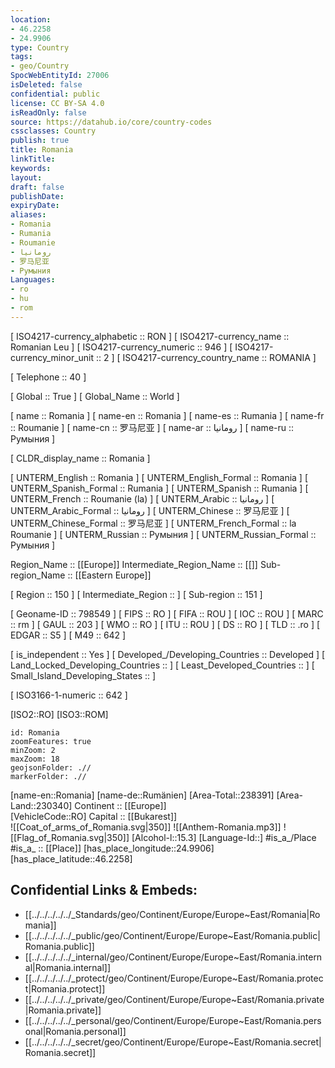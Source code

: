 ```yaml
---
location:
- 46.2258
- 24.9906
type: Country
tags:
- geo/Country
SpocWebEntityId: 27006
isDeleted: false
confidential: public
license: CC BY-SA 4.0
isReadOnly: false
source: https://datahub.io/core/country-codes
cssclasses: Country
publish: true
title: Romania
linkTitle: 
keywords: 
layout: 
draft: false
publishDate: 
expiryDate: 
aliases:
- Romania
- Rumania
- Roumanie
- رومانيا
- 罗马尼亚
- Румыния
Languages:
- ro
- hu
- rom
---
```



[	ISO4217-currency_alphabetic	 :: RON ] 
[	ISO4217-currency_name	 :: Romanian Leu ] 
[	ISO4217-currency_numeric	 :: 946 ] 
[	ISO4217-currency_minor_unit	 :: 2 ] 
[	ISO4217-currency_country_name	 :: ROMANIA ] 

[	Telephone	 :: 40 ] 

[	Global	 :: True ] 
[	Global_Name	 :: World ] 

[	name	 :: Romania ] 
[	name-en	 :: Romania ] 
[	name-es	 :: Rumania ] 
[	name-fr	 :: Roumanie ] 
[	name-cn	 :: 罗马尼亚 ] 
[	name-ar	 :: رومانيا ] 
[	name-ru	 :: Румыния ] 

[	CLDR_display_name	 :: Romania ] 

[	UNTERM_English	 :: Romania ] 
[	UNTERM_English_Formal	 :: Romania ] 
[	UNTERM_Spanish_Formal	 :: Rumania ] 
[	UNTERM_Spanish	 :: Rumania ] 
[	UNTERM_French	 :: Roumanie (la) ] 
[	UNTERM_Arabic	 :: رومانيا ] 
[	UNTERM_Arabic_Formal	 :: رومانيا ] 
[	UNTERM_Chinese	 :: 罗马尼亚 ] 
[	UNTERM_Chinese_Formal	 :: 罗马尼亚 ] 
[	UNTERM_French_Formal	 :: la Roumanie ] 
[	UNTERM_Russian	 :: Румыния ] 
[	UNTERM_Russian_Formal	 :: Румыния ] 

Region_Name ::  [[Europe]] 
Intermediate_Region_Name ::  [[]] 
Sub-region_Name ::  [[Eastern Europe]] 

[	Region	 :: 150 ] 
[	Intermediate_Region	 ::  ] 
[	Sub-region	 :: 151 ] 

[	Geoname-ID	 :: 798549 ] 
[	FIPS	 :: RO ] 
[	FIFA	 :: ROU ] 
[	IOC	 :: ROU ] 
[	MARC	 :: rm ] 
[	GAUL	 :: 203 ] 
[	WMO	 :: RO ] 
[	ITU	 :: ROU ] 
[	DS	 :: RO ] 
[	TLD	 :: .ro ] 
[	EDGAR	 :: S5 ] 
[	M49	 :: 642 ] 

[	is_independent	 :: Yes ] 
[	Developed_/Developing_Countries	 :: Developed ] 
[	Land_Locked_Developing_Countries	 ::  ] 
[	Least_Developed_Countries	 ::  ] 
[	Small_Island_Developing_States	 ::  ] 

[	ISO3166-1-numeric	 :: 642 ] 



[ISO2::RO] 
[ISO3::ROM] 

```leaflet
id: Romania
zoomFeatures: true 
minZoom: 2 
maxZoom: 18
geojsonFolder: .//
markerFolder: .//
```

[name-en::Romania] 
[name-de::Rumänien] 
[Area-Total::238391] 
[Area-Land::230340] 
Continent :: [[Europe]]  
[VehicleCode::RO] 
Capital :: [[Bukarest]]  
![[Coat_of_arms_of_Romania.svg|350]] 
![[Anthem-Romania.mp3]] 
![[Flag_of_Romania.svg|350]] 
[Alcohol-l::15.3] 
[Language-Id::] 
#is_a_/Place  
#is_a_ :: [[Place]] 
[has_place_longitude::24.9906] 
[has_place_latitude::46.2258] 



## Confidential Links & Embeds: 
- [[../../../../../_Standards/geo/Continent/Europe/Europe~East/Romania|Romania]] 
- [[../../../../../_public/geo/Continent/Europe/Europe~East/Romania.public|Romania.public]] 
- [[../../../../../_internal/geo/Continent/Europe/Europe~East/Romania.internal|Romania.internal]] 
- [[../../../../../_protect/geo/Continent/Europe/Europe~East/Romania.protect|Romania.protect]] 
- [[../../../../../_private/geo/Continent/Europe/Europe~East/Romania.private|Romania.private]] 
- [[../../../../../_personal/geo/Continent/Europe/Europe~East/Romania.personal|Romania.personal]] 
- [[../../../../../_secret/geo/Continent/Europe/Europe~East/Romania.secret|Romania.secret]] 
